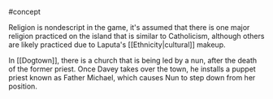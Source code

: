 #concept 

Religion is nondescript in the game, it's assumed that there is one major religion practiced on the island that is similar to Catholicism, although others are likely practiced due to Laputa's [[Ethnicity|cultural]] makeup.

In [[Dogtown]], there is a church that is being led by a nun, after the death of the former priest. Once Davey takes over the town, he installs a puppet priest known as Father Michael, which causes Nun to step down from her position.